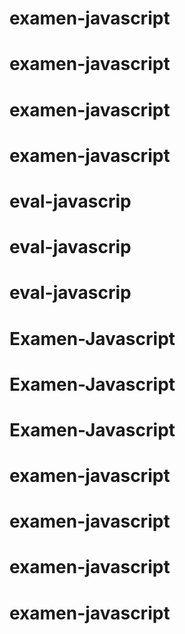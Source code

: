 # examen-javascript
# examen-javascript
# examen-javascript
# examen-javascript
# eval-javascrip
# eval-javascrip
# eval-javascrip
# Examen-Javascript
# Examen-Javascript
# Examen-Javascript
# examen-javascript
# examen-javascript
# examen-javascript
# examen-javascript
